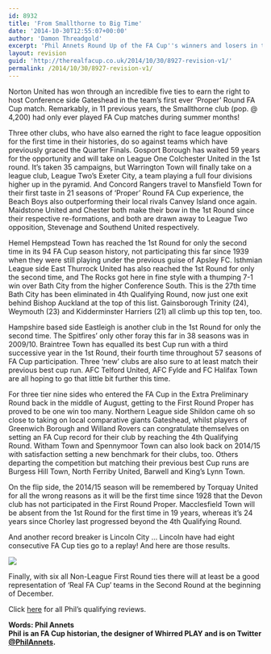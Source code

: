 ```yaml
---
id: 8932
title: 'From Smallthorne to Big Time'
date: '2014-10-30T12:55:07+00:00'
author: 'Damon Threadgold'
excerpt: 'Phil Annets Round Up of the FA Cup''s winners and losers in the 4th Qualifying Round. Torquay fail to make the 1st Round for the first time in 86 years!'
layout: revision
guid: 'http://therealfacup.co.uk/2014/10/30/8927-revision-v1/'
permalink: /2014/10/30/8927-revision-v1/
---
```


Norton United has won through an incredible five ties to earn the right to host Conference side Gateshead in the team’s first ever ‘Proper’ Round FA Cup match. Remarkably, in 11 previous years, the Smallthorne club (pop. @ 4,200) had only ever played FA Cup matches during summer months!

Three other clubs, who have also earned the right to face league opposition for the first time in their histories, do so against teams which have previously graced the Quarter Finals. Gosport Borough has waited 59 years for the opportunity and will take on League One Colchester United in the 1st round. It’s taken 35 campaigns, but Warrington Town will finally take on a league club, League Two’s Exeter City, a team playing a full four divisions higher up in the pyramid. And Concord Rangers travel to Mansfield Town for their first taste in 21 seasons of ‘Proper’ Round FA Cup experience, the Beach Boys also outperforming their local rivals Canvey Island once again. Maidstone United and Chester both make their bow in the 1st Round since their respective re-formations, and both are drawn away to League Two opposition, Stevenage and Southend United respectively.

Hemel Hempstead Town has reached the 1st Round for only the second time in its 94 FA Cup season history, not participating this far since 1939 when they were still playing under the previous guise of Apsley FC. Isthmian League side East Thurrock United has also reached the 1st Round for only the second time, and The Rocks got here in fine style with a thumping 7-1 win over Bath City from the higher Conference South. This is the 27th time Bath City has been eliminated in 4th Qualifying Round, now just one exit behind Bishop Auckland at the top of this list. Gainsborough Trinity (24), Weymouth (23) and Kidderminster Harriers (21) all climb up this top ten, too.

Hampshire based side Eastleigh is another club in the 1st Round for only the second time. The Spitfires’ only other foray this far in 38 seasons was in 2009/10. Braintree Town has equalled its best Cup run with a third successive year in the 1st Round, their fourth time throughout 57 seasons of FA Cup participation. Three ‘new’ clubs are also sure to at least match their previous best cup run. AFC Telford United, AFC Fylde and FC Halifax Town are all hoping to go that little bit further this time.

For three tier nine sides who entered the FA Cup in the Extra Preliminary Round back in the middle of August, getting to the First Round Proper has proved to be one win too many. Northern League side Shildon came oh so close to taking on local comparative giants Gateshead, whilst players of Greenwich Borough and Willand Rovers can congratulate themselves on setting an FA Cup record for their club by reaching the 4th Qualifying Round. Witham Town and Spennymoor Town can also look back on 2014/15 with satisfaction setting a new benchmark for their clubs, too. Others departing the competition but matching their previous best Cup runs are Burgess Hill Town, North Ferriby United, Barwell and King’s Lynn Town.

On the flip side, the 2014/15 season will be remembered by Torquay United for all the wrong reasons as it will be the first time since 1928 that the Devon club has not participated in the First Round Proper. Macclesfield Town will be absent from the 1st Round for the first time in 19 years, whereas it’s 24 years since Chorley last progressed beyond the 4th Qualifying Round.

And another record breaker is Lincoln City … Lincoln have had eight consecutive FA Cup ties go to a replay! And here are those results.

![](https://lh4.googleusercontent.com/-2A3_zXh6aj0/VFI0q1t6liI/AAAAAAAAFBI/B_kljmwZ3Ds/s912/Lincoln%2520City%25208%2520Replays-page-001.jpg)

Finally, with six all Non-League First Round ties there will at least be a good representation of ‘Real FA Cup’ teams in the Second Round at the beginning of December.

Click [here](http://therealfacup.co.uk/?s=phil+annets) for all Phil’s qualifying reviews.

**Words: Phil Annets  
Phil is an FA Cup historian, the designer of Whirred PLAY and is on Twitter [@PhilAnnets](https://twitter.com/PhilAnnets).**